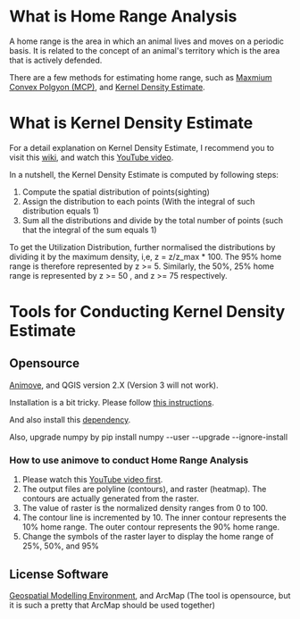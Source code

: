 # What is Home Range Analysis
A home range is the area in which an animal lives and moves on a periodic basis. It is related to the concept of an animal's territory which is the area that is actively defended. 

There are a few methods for estimating home range, such as [Maxmium Convex Polgyon (MCP)](https://en.wikipedia.org/wiki/Convex_polygon), and [Kernel Density Estimate](https://en.wikipedia.org/wiki/Kernel_density_estimation).

# What is Kernel Density Estimate
For a detail explanation on Kernel Density Estimate, I recommend you to visit this [wiki](https://en.wikipedia.org/wiki/Kernel_density_estimation), and watch this [YouTube video](https://www.youtube.com/watch?v=x5zLaWT5KPs).

In a nutshell, the Kernel Density Estimate is computed by following steps:

1. Compute the spatial distribution of points(sighting)
2. Assign the distribution to each points (With the integral of such distribution equals 1)
3. Sum all the distributions and divide by the total number of points (such that the integral of the sum equals 1)

To get the Utilization Distribution, further normalised the distributions by dividing it by the maximum density, i,e, z = z/z_max * 100. The 95% home range is therefore represented by z >= 5. Similarly, the 50%, 25% home range is represented by z >= 50 , and z >= 75 respectively.

# Tools for Conducting Kernel Density Estimate
## Opensource
[Animove](https://www.faunalia.eu/en/animove.html#animove-for-qgis), and QGIS version 2.X (Version 3 will not work).

Installation is a bit tricky. Please follow [this instructions](https://gitlab.com/faunalia/sextante_animove/blob/master/doc/installation_win.rst).

And also install this [dependency](https://umar-yusuf.blogspot.com/2016/07/How-to-Install-Third-party-Python-Modules-in-QGIS-Windows.html).

Also, upgrade numpy by  pip install numpy --user  --upgrade --ignore-install

### How to use animove to conduct Home Range Analysis
1. Please watch this [YouTube video first](https://www.youtube.com/watch?v=98ORgGX8vSM).
2. The output files are polyline (contours), and raster (heatmap). The contours are actually generated from the raster.
3. The value of raster is the normalized density ranges from 0 to 100.
4. The contour line is incremented by 10. The inner contour represents the 10% home range. The outer contour represents the 90% home range.
5. Change the symbols of the raster layer to display the home range of 25%, 50%, and 95%

## License Software
[Geospatial Modelling Environment](http://www.spatialecology.com/gme/), and ArcMap (The tool is opensource, but it is such a pretty that ArcMap should be used together)


